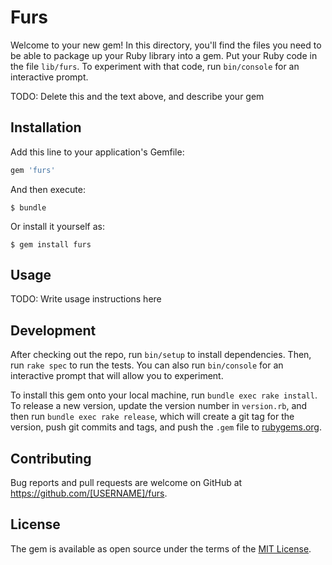 # Furs

Welcome to your new gem! In this directory, you'll find the files you need to be able to package up your Ruby library into a gem. Put your Ruby code in the file `lib/furs`. To experiment with that code, run `bin/console` for an interactive prompt.

TODO: Delete this and the text above, and describe your gem

## Installation

Add this line to your application's Gemfile:

```ruby
gem 'furs'
```

And then execute:

    $ bundle

Or install it yourself as:

    $ gem install furs

## Usage

TODO: Write usage instructions here

## Development

After checking out the repo, run `bin/setup` to install dependencies. Then, run `rake spec` to run the tests. You can also run `bin/console` for an interactive prompt that will allow you to experiment.

To install this gem onto your local machine, run `bundle exec rake install`. To release a new version, update the version number in `version.rb`, and then run `bundle exec rake release`, which will create a git tag for the version, push git commits and tags, and push the `.gem` file to [rubygems.org](https://rubygems.org).

## Contributing

Bug reports and pull requests are welcome on GitHub at https://github.com/[USERNAME]/furs.

## License

The gem is available as open source under the terms of the [MIT License](https://opensource.org/licenses/MIT).
